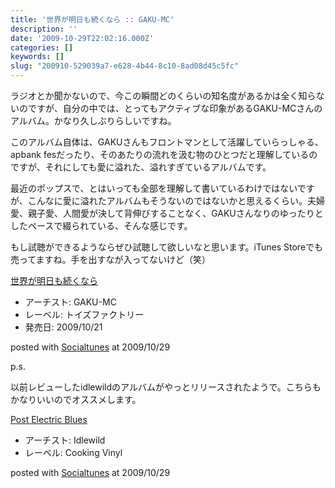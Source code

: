 ```yaml
---
title: '世界が明日も続くなら :: GAKU-MC'
description: ''
date: '2009-10-29T22:02:16.000Z'
categories: []
keywords: []
slug: "200910-529039a7-e628-4b44-8c10-8ad08d45c5fc"
---
```

ラジオとか聞かないので、今この瞬間どのくらいの知名度があるかは全く知らないのですが、自分の中では、とってもアクティブな印象があるGAKU-MCさんのアルバム。かなり久しぶりらしいですね。

このアルバム自体は、GAKUさんもフロントマンとして活躍していらっしゃる、apbank fesだったり、そのあたりの流れを汲む物のひとつだと理解しているのですが、それにしても愛に溢れた、溢れすぎているアルバムです。

最近のポップスで、とはいっても全部を理解して書いているわけではないですが、こんなに愛に溢れたアルバムもそうないのではないかと思えるくらい。夫婦愛、親子愛、人間愛が決して背伸びすることなく、GAKUさんなりのゆったりとしたペースで綴られている、そんな感じです。

もし試聴ができるようならぜひ試聴して欲しいなと思います。iTunes Storeでも売ってますね。手を出すなが入ってないけど（笑）

[世界が明日も続くなら](http://www.amazon.co.jp/exec/obidos/ASIN/B002M34BJ4/qli-22/ref=nosim "世界が明日も続くなら")

*   アーチスト: GAKU-MC
*   レーベル: トイズファクトリー
*   発売日: 2009/10/21

posted with [Socialtunes](http://socialtunes.net) at 2009/10/29

p.s.

以前レビューしたidlewildのアルバムがやっとリリースされたようで。こちらもかなりいいのでオススメします。

[Post Electric Blues](http://www.amazon.co.jp/exec/obidos/ASIN/B002ICGC82/qli-22/ref=nosim "Post Electric Blues")

*   アーチスト: Idlewild
*   レーベル: Cooking Vinyl

posted with [Socialtunes](http://socialtunes.net) at 2009/10/29